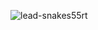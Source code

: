 
![lead-snakes55rt](https://user-images.githubusercontent.com/89703188/132465814-0e82c04c-9103-4786-83a2-2436e4c06430.jpg)
